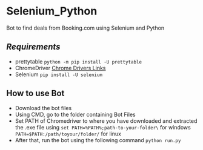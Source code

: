 # Selenium_Python
Bot to find deals from Booking.com using Selenium and Python

## *Requirements* 
* prettytable
```python -m pip install -U prettytable```
* ChromeDriver
[Chrome Drivers Links](https://chromedriver.storage.googleapis.com/index.html)
* Selenium 
```pip install -U selenium```

## How to use Bot
* Download the bot files
* Using CMD, go to the folder containing Bot Files
* Set PATH of Chromedriver to where you have downloaded and extracted the .exe file using 
   `set PATH=%PATH%;path-to-your-folder\` for windows
   `PATH=$PATH:/path/toyour/folder/` for linux
* After that, run the bot using the following command
    `python run.py`
